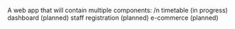 A web app that will contain multiple components: 
/n timetable (in progress)
dashboard (planned)
staff registration (planned)
e-commerce (planned)
